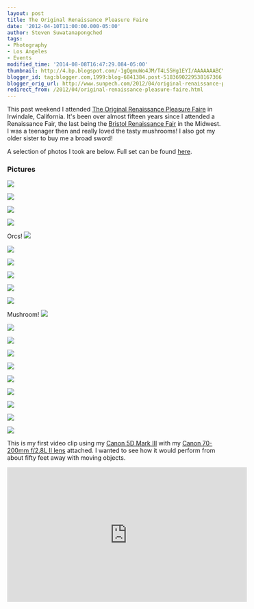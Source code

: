 ```yaml
---
layout: post
title: The Original Renaissance Pleasure Faire
date: '2012-04-10T11:00:00.000-05:00'
author: Steven Suwatanapongched
tags:
- Photography
- Los Angeles
- Events
modified_time: '2014-08-08T16:47:29.084-05:00'
thumbnail: http://4.bp.blogspot.com/-1gQgmuWo4JM/T4LS5Hg1EYI/AAAAAAABCYY/mfy1mqqBGs0/s600/2012-04-08+at+11-52-05.jpg
blogger_id: tag:blogger.com,1999:blog-6841384.post-5183690229538167366
blogger_orig_url: http://www.sunpech.com/2012/04/original-renaissance-pleasure-faire.html
redirect_from: /2012/04/original-renaissance-pleasure-faire.html
---
```


This past weekend I attended <a href="http://www.renfair.com/socal/index.asp">The Original Renaissance Pleasure Faire</a> in Irwindale, California. It's been over almost fifteen years since I attended a Renaissance Fair, the last being the <a href="http://www.renfair.com/bristol/">Bristol Renaissance Fair</a> in the Midwest. I was a teenager then and really loved the tasty mushrooms! I also got my older sister to buy me a broad sword!

A selection of photos I took are below. Full set can be found <a href="https://picasaweb.google.com/101693597219413173200/2012RenaissanceFaire">here</a>.

### Pictures

<a href="http://4.bp.blogspot.com/-1gQgmuWo4JM/T4LS5Hg1EYI/AAAAAAABCYY/mfy1mqqBGs0/s600/2012-04-08+at+11-52-05.jpg" ><img border="0"  src="http://4.bp.blogspot.com/-1gQgmuWo4JM/T4LS5Hg1EYI/AAAAAAABCYY/mfy1mqqBGs0/s400/2012-04-08+at+11-52-05.jpg"  /></a>

<a href="http://1.bp.blogspot.com/-j1LiSBQQJRA/T4LS_4ABihI/AAAAAAABCZA/LDk4h0N0inE/s600/2012-04-08+at+11-53-34.jpg" ><img border="0"  src="http://1.bp.blogspot.com/-j1LiSBQQJRA/T4LS_4ABihI/AAAAAAABCZA/LDk4h0N0inE/s400/2012-04-08+at+11-53-34.jpg"  /></a>

<a href="http://2.bp.blogspot.com/-BBa8vtb9iAQ/T4LTkBhFqUI/AAAAAAABCcg/KkMlJ7r_dbc/s600/2012-04-08+at+12-06-31.jpg" ><img border="0"  src="http://2.bp.blogspot.com/-BBa8vtb9iAQ/T4LTkBhFqUI/AAAAAAABCcg/KkMlJ7r_dbc/s400/2012-04-08+at+12-06-31.jpg"  /></a>

<a href="http://2.bp.blogspot.com/-K-QENV26FXg/T4LTpfsswlI/AAAAAAABCdI/mGnk4yX3jpc/s600/2012-04-08+at+12-07-20.jpg" ><img border="0"  src="http://2.bp.blogspot.com/-K-QENV26FXg/T4LTpfsswlI/AAAAAAABCdI/mGnk4yX3jpc/s400/2012-04-08+at+12-07-20.jpg"  /></a>

Orcs!
<a href="http://2.bp.blogspot.com/-Lo6JVKPiy58/T4LTxnxKXmI/AAAAAAABCd8/UQMVUeOvehI/s600/2012-04-08+at+12-15-00.jpg" ><img border="0"  src="http://2.bp.blogspot.com/-Lo6JVKPiy58/T4LTxnxKXmI/AAAAAAABCd8/UQMVUeOvehI/s400/2012-04-08+at+12-15-00.jpg"  /></a>

<a href="http://4.bp.blogspot.com/-a-rBH74VG98/T4LT5eHAYMI/AAAAAAABCe0/vaobooryHaY/s600/2012-04-08+at+12-29-36.jpg" ><img border="0"  src="http://4.bp.blogspot.com/-a-rBH74VG98/T4LT5eHAYMI/AAAAAAABCe0/vaobooryHaY/s400/2012-04-08+at+12-29-36.jpg"  /></a>

<a href="http://1.bp.blogspot.com/-zO12aLsE1uQ/T4LUJC2WZ6I/AAAAAAABCgY/Nvw_TKBfK8Y/s600/2012-04-08+at+12-38-49.jpg" ><img border="0"  src="http://1.bp.blogspot.com/-zO12aLsE1uQ/T4LUJC2WZ6I/AAAAAAABCgY/Nvw_TKBfK8Y/s400/2012-04-08+at+12-38-49.jpg"  /></a>

<a href="http://3.bp.blogspot.com/-JY1lOSLYw7k/T4LUW_toDvI/AAAAAAABCh4/LuqH9WKySW4/s600/2012-04-08+at+12-46-54.jpg" ><img border="0"  src="http://3.bp.blogspot.com/-JY1lOSLYw7k/T4LUW_toDvI/AAAAAAABCh4/LuqH9WKySW4/s400/2012-04-08+at+12-46-54.jpg"  /></a>

<a href="http://2.bp.blogspot.com/-gn1ceDiyFgY/T4LUY0-kpkI/AAAAAAABCiQ/1tR9Lltqplg/s600/2012-04-08+at+12-47-08.jpg" ><img border="0"  src="http://2.bp.blogspot.com/-gn1ceDiyFgY/T4LUY0-kpkI/AAAAAAABCiQ/1tR9Lltqplg/s400/2012-04-08+at+12-47-08.jpg"  /> </a>

<a href="http://1.bp.blogspot.com/-RHiCvwYFIyQ/T4LVONDiFgI/AAAAAAABCoI/wxfPSW5YgY0/s600/2012-04-08+at+13-31-15.jpg" ><img border="0"  src="http://1.bp.blogspot.com/-RHiCvwYFIyQ/T4LVONDiFgI/AAAAAAABCoI/wxfPSW5YgY0/s400/2012-04-08+at+13-31-15.jpg"  /></a>

Mushroom!
<a href="http://2.bp.blogspot.com/-0G0z2hjEeew/T4LVWodLrXI/AAAAAAABCpI/gA7kgKcJL6o/s600/2012-04-08+at+13-33-05.jpg" ><img border="0"  src="http://2.bp.blogspot.com/-0G0z2hjEeew/T4LVWodLrXI/AAAAAAABCpI/gA7kgKcJL6o/s400/2012-04-08+at+13-33-05.jpg"  /></a>

<a href="http://2.bp.blogspot.com/-eZTZmcJCktU/T4LVtLMWTDI/AAAAAAABCqo/-9uKg2OY-I4/s600/2012-04-08+at+13-45-44.jpg" ><img border="0"  src="http://2.bp.blogspot.com/-eZTZmcJCktU/T4LVtLMWTDI/AAAAAAABCqo/-9uKg2OY-I4/s400/2012-04-08+at+13-45-44.jpg"  /></a>

<a href="http://3.bp.blogspot.com/-c-4h8mnSaOU/T4LV8HpFG1I/AAAAAAABCrw/yrhBcSM9Zo8/s600/2012-04-08+at+13-47-27.jpg" ><img border="0"  src="http://3.bp.blogspot.com/-c-4h8mnSaOU/T4LV8HpFG1I/AAAAAAABCrw/yrhBcSM9Zo8/s400/2012-04-08+at+13-47-27.jpg"  /></a>

<a href="http://1.bp.blogspot.com/-I-5Wb65HXfo/T4LV-0Uk02I/AAAAAAABCsA/BOpW6SKEaYI/s600/2012-04-08+at+13-49-33.jpg" ><img border="0"  src="http://1.bp.blogspot.com/-I-5Wb65HXfo/T4LV-0Uk02I/AAAAAAABCsA/BOpW6SKEaYI/s400/2012-04-08+at+13-49-33.jpg"  /></a>

<a href="http://3.bp.blogspot.com/-tU5ix8XieS0/T4LXZWeDrgI/AAAAAAABCxU/boh8RmOkbww/s600/2012-04-08+at+14-09-43.jpg" ><img border="0"  src="http://3.bp.blogspot.com/-tU5ix8XieS0/T4LXZWeDrgI/AAAAAAABCxU/boh8RmOkbww/s400/2012-04-08+at+14-09-43.jpg"  /></a>

<a href="http://3.bp.blogspot.com/-G5sPMLL2tOw/T4LXmDsiUqI/AAAAAAABCyM/0UPYgP3SGpA/s600/2012-04-08+at+14-11-06.jpg" ><img border="0"  src="http://3.bp.blogspot.com/-G5sPMLL2tOw/T4LXmDsiUqI/AAAAAAABCyM/0UPYgP3SGpA/s400/2012-04-08+at+14-11-06.jpg"  /></a>

<a href="http://2.bp.blogspot.com/-rDCayWdYvfU/T4LXqXr6y7I/AAAAAAABCy0/4beu0YNuPIc/s600/2012-04-08+at+14-11-51.jpg" ><img border="0"  src="http://2.bp.blogspot.com/-rDCayWdYvfU/T4LXqXr6y7I/AAAAAAABCy0/4beu0YNuPIc/s400/2012-04-08+at+14-11-51.jpg"  /></a>

<a href="http://4.bp.blogspot.com/-6NtkBJRvx04/T4LYBvJCY_I/AAAAAAABC1M/uuWemDITkE0/s600/2012-04-08+at+14-19-18+%25281%2529.jpg" ><img border="0"  src="http://4.bp.blogspot.com/-6NtkBJRvx04/T4LYBvJCY_I/AAAAAAABC1M/uuWemDITkE0/s400/2012-04-08+at+14-19-18+%25281%2529.jpg"  /></a>

<a href="http://3.bp.blogspot.com/-MUCzttxFwtY/T4LYOUIgZMI/AAAAAAABC2k/HH9z_WPtfZU/s600/2012-04-08+at+14-19-54.jpg" ><img border="0"  src="http://3.bp.blogspot.com/-MUCzttxFwtY/T4LYOUIgZMI/AAAAAAABC2k/HH9z_WPtfZU/s400/2012-04-08+at+14-19-54.jpg"  /></a>

<a href="http://4.bp.blogspot.com/--30hrR4ZdTM/T4LYYD3Em-I/AAAAAAABC38/XRKkWQh4ykQ/s600/2012-04-08+at+14-35-17.jpg" ><img border="0"  src="http://4.bp.blogspot.com/--30hrR4ZdTM/T4LYYD3Em-I/AAAAAAABC38/XRKkWQh4ykQ/s400/2012-04-08+at+14-35-17.jpg"  /></a>

This is my first video clip using my <a href="http://www.amazon.com/gp/product/B007FGYZFI/ref=as_li_ss_tl?ie=UTF8&amp;tag=sunpech-20&amp;linkCode=as2&amp;camp=1789&amp;creative=390957&amp;creativeASIN=B007FGYZFI">Canon 5D Mark III</a> with my <a href="http://www.amazon.com/gp/product/B0033PRWSW/ref=as_li_ss_tl?ie=UTF8&amp;tag=sunpech-20&amp;linkCode=as2&amp;camp=1789&amp;creative=390957&amp;creativeASIN=B0033PRWSW">Canon 70-200mm f/2.8L II lens</a> attached. I wanted to see how it would perform from about fifty feet away with moving objects.

<iframe allowfullscreen="" frameborder="0" height="315" src="http://www.youtube.com/embed/wZC1iT4jOu0" width="560"></iframe>



